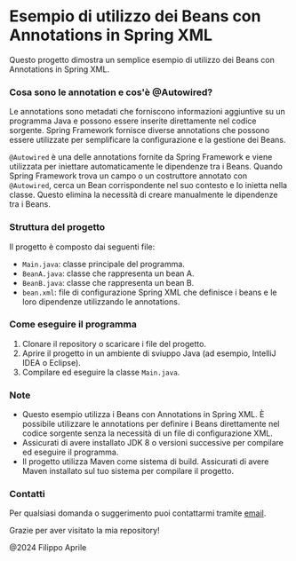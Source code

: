 # Esempio di utilizzo dei Beans con Annotations in Spring XML

Questo progetto dimostra un semplice esempio di utilizzo dei Beans
con Annotations in Spring XML.

### Cosa sono le annotation e cos'è @Autowired?
Le annotations sono metadati che forniscono informazioni aggiuntive su un programma Java
e possono essere inserite direttamente nel codice sorgente. Spring Framework fornisce
diverse annotations che possono essere utilizzate per semplificare la configurazione
e la gestione dei Beans.

`@Autowired` è una delle annotations fornite da Spring Framework e viene utilizzata
per iniettare automaticamente le dipendenze tra i Beans. Quando Spring Framework trova
un campo o un costruttore annotato con `@Autowired`, cerca un Bean corrispondente
nel suo contesto e lo inietta nella classe. Questo elimina la necessità di creare
manualmente le dipendenze tra i Beans.

### Struttura del progetto
Il progetto è composto dai seguenti file:
- `Main.java`: classe principale del programma.
- `BeanA.java`: classe che rappresenta un bean A.
- `BeanB.java`: classe che rappresenta un bean B.
- `bean.xml`: file di configurazione Spring XML che definisce i beans e le loro dipendenze
  utilizzando le annotations.

### Come eseguire il programma
1. Clonare il repository o scaricare i file del progetto.
2. Aprire il progetto in un ambiente di sviuppo Java (ad esempio, IntelliJ IDEA o Eclipse).
3. Compilare ed eseguire la classe `Main.java`.

### Note
- Questo esempio utilizza i Beans con Annotations in Spring XML. È possibile utilizzare
  le annotations per definire i Beans direttamente nel codice sorgente senza la necessità
  di un file di configurazione XML.
- Assicurati di avere installato JDK 8 o versioni successive per compilare
  ed eseguire il programma.
- Il progetto utilizza Maven come sistema di build. Assicurati di avere Maven
  installato sul tuo sistema per compilare il progetto.

### Contatti
Per qualsiasi domanda o suggerimento puoi contattarmi tramite [email](mailto:filippoaprilee@gmail.com).

Grazie per aver visitato la mia repository!

@2024 Filippo Aprile